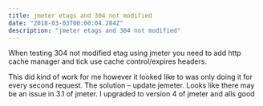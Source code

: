 ```yaml
---
title: jmeter etags and 304 not modified
date: "2018-03-03T00:00:04.284Z"
description: "jmeter etags and 304 not modified"
---
```

When testing 304 not modified etag using jmeter you need to add http cache manager and tick use cache control/expires headers.

This did kind of work for me however it looked like to was only doing it for every second request.  The solution – update jemeter.   Looks like there may be an issue in 3.1 of jmeter.  I upgraded to version 4 of jmeter and alls good